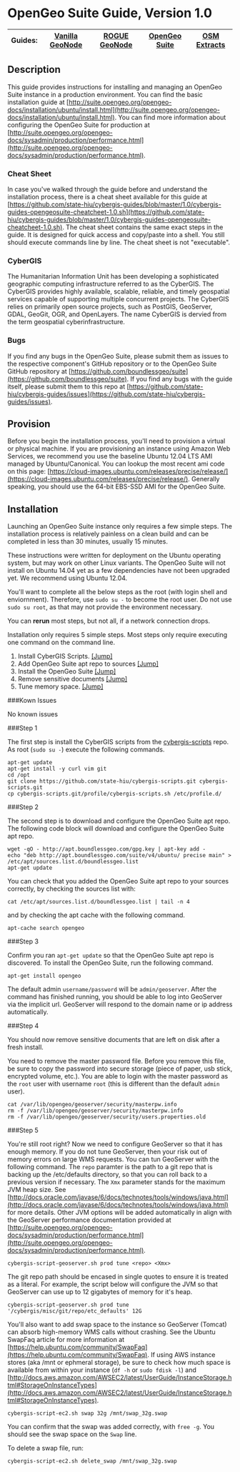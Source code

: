 OpenGeo Suite Guide, Version 1.0
================

| Guides: | [Vanilla GeoNode](https://github.com/state-hiu/cybergis-guides/blob/master/1.0/cybergis-guides-vanillageonode-1.0.md) | [ROGUE GeoNode](https://github.com/state-hiu/cybergis-guides/blob/master/1.0/cybergis-guides-roguegeonode-1.0.md) |  [OpenGeo Suite](https://github.com/state-hiu/cybergis-guides/blob/master/1.0/cybergis-guides-opengeosuite-1.0.md) |   [OSM Extracts](https://github.com/state-hiu/cybergis-guides/blob/master/1.0/cybergis-guides-osmextracts-1.0.md) |
| ---- |  ---- | ---- | ---- |  ---- |

## Description

This guide provides instructions for installing and managing an OpenGeo Suite instance in a production environment.  You can find the basic installation guide at [http://suite.opengeo.org/opengeo-docs/installation/ubuntu/install.html](http://suite.opengeo.org/opengeo-docs/installation/ubuntu/install.html).  You can find more information about configuring the OpenGeo Suite for production at [http://suite.opengeo.org/opengeo-docs/sysadmin/production/performance.html](http://suite.opengeo.org/opengeo-docs/sysadmin/production/performance.html).

### Cheat Sheet
In case you've walked through the guide before and understand the installation process, there is a cheat sheet available for this guide at [https://github.com/state-hiu/cybergis-guides/blob/master/1.0/cybergis-guides-opengeosuite-cheatcheet-1.0.sh](https://github.com/state-hiu/cybergis-guides/blob/master/1.0/cybergis-guides-opengeosuite-cheatcheet-1.0.sh).  The cheat sheet contains the same exact steps in the guide.  It is designed for quick access and copy/paste into a shell.  You still should execute commands line by line.  The cheat sheet is not "executable".

### CyberGIS
The Humanitarian Information Unit has been developing a sophisticated geographic computing infrastructure referred to as the CyberGIS. The CyberGIS provides highly available, scalable, reliable, and timely geospatial services capable of supporting multiple concurrent projects.  The CyberGIS relies on primarily open source projects, such as PostGIS, GeoServer, GDAL, GeoGit, OGR, and OpenLayers.  The name CyberGIS is dervied from the term geospatial cyberinfrastructure.

### Bugs

If you find any bugs in the OpenGeo Suite, please submit them as issues to the respective component's GitHub repository or to the OpenGeo Suite GitHub repository at [https://github.com/boundlessgeo/suite](https://github.com/boundlessgeo/suite).  If you find any bugs with the guide itself, please submit them to this repo at [https://github.com/state-hiu/cybergis-guides/issues](https://github.com/state-hiu/cybergis-guides/issues).

## Provision

Before you begin the installation process, you'll need to provision a virtual or physical machine.  If you are provisioning an instance using Amazon Web Services, we recommend you use the baseline Ubuntu 12.04 LTS AMI managed by Ubuntu/Canonical.  You can lookup the most recent ami code on this page: [https://cloud-images.ubuntu.com/releases/precise/release/](https://cloud-images.ubuntu.com/releases/precise/release/).  Generally speaking, you should use the 64-bit EBS-SSD AMI for the OpenGeo Suite.

## Installation

Launching an OpenGeo Suite instance only requires a few simple steps.  The installation process is relatively painless on a clean build and can be completed in less than 30 minutes, usually 15 minutes.

These instructions were written for deployment on the Ubuntu operating system, but may work on other Linux variants.  The OpenGeo Suite will not install on Ubuntu 14.04 yet as a few dependencies have not been upgraded yet.  We recommend using Ubuntu 12.04.

You'll want to complete all the below steps as the root (with login shell and enviornment).  Therefore, use `sudo su -` to become the root user.  Do not use `sudo su root`, as that may not provide the environment necessary.

You can **rerun** most steps, but not all, if a network connection drops.

Installation only requires 5 simple steps.  Most steps only require executing one command on the command line.

1. Install CyberGIS Scripts.  [[Jump]](#step-1)
2. Add OpenGeo Suite apt repo to sources [[Jump]](#step-2)
3. Install the OpenGeo Suite [[Jump]](#step-3)
4. Remove sensitive documents [[Jump]](#step-4)
5. Tune memory space.  [[Jump]](#step-5)

###Kown Issues

No known issues

###Step 1

The first step is install the CyberGIS scripts from the [cybergis-scripts](https://github.com/state-hiu/cybergis-scripts) repo.  As root (`sudo su -`) execute the following commands.

```shell
apt-get update
apt-get install -y curl vim git
cd /opt
git clone https://github.com/state-hiu/cybergis-scripts.git cybergis-scripts.git
cp cybergis-scripts.git/profile/cybergis-scripts.sh /etc/profile.d/
```

###Step 2

The second step is to download and configure the OpenGeo Suite apt repo.  The following code block will download and configure the OpenGeo Suite apt repo.

```shell
wget -qO - http://apt.boundlessgeo.com/gpg.key | apt-key add -
echo "deb http://apt.boundlessgeo.com/suite/v4/ubuntu/ precise main" > /etc/apt/sources.list.d/boundlessgeo.list
apt-get update
```

You can check that you added the OpenGeo Suite apt repo to your sources correctly, by checking the sources list with:

```shell
cat /etc/apt/sources.list.d/boundlessgeo.list | tail -n 4
```

and by checking the apt cache with the following command.

```shell
apt-cache search opengeo
```

###Step 3

Confirm you ran `apt-get update` so that the OpenGeo Suite apt repo is discovered.  To install the OpenGeo Suite, run the following command.

```shell
apt-get install opengeo
```

The default admin `username/password` will be `admin/geoserver`.  After the command has finished running, you should be able to log into GeoServer via the implicit url.  GeoServer will respond to the domain name or ip address automatically.

###Step 4

You should now remove sensitive documents that are left on disk after a fresh install.

You need to remove the master password file.  Before you remove this file, be sure to copy the password into secure storage (piece of paper,  usb stick, encrypted volume, etc.).  You are able to login with the master password as the `root` user with username `root` (this is different than the default `admin` user).

```shell
cat /var/lib/opengeo/geoserver/security/masterpw.info
rm -f /var/lib/opengeo/geoserver/security/masterpw.info
rm -f /var/lib/opengeo/geoserver/security/users.properties.old
```

###Step 5

You're still root right?  Now we need to configure GeoServer so that it has enough memory.  If you do not tune GeoServer, then your risk out of memory errors on large WMS requests.  You can tun GeoServer with the following command.  The `repo` paramter is the path to a git repo that is backing up the /etc/defaults directory, so that you can roll back to a previous version if necessary.  The `Xmx` parameter stands for the maximum JVM heap size.  See [http://docs.oracle.com/javase/6/docs/technotes/tools/windows/java.html](http://docs.oracle.com/javase/6/docs/technotes/tools/windows/java.html) for more details.  Other JVM options will be added automatically in align with the GeoServer performance documentation provided at [http://suite.opengeo.org/opengeo-docs/sysadmin/production/performance.html](http://suite.opengeo.org/opengeo-docs/sysadmin/production/performance.html).

```shell
cybergis-script-geoserver.sh prod tune <repo> <Xmx>
```

The git repo path should be encased in single quotes to ensure it is treated as a literal.  For example, the script below will configure the JVM so that GeoServer can use up to 12 gigabytes of memory for it's heap.

```shell
cybergis-script-geoserver.sh prod tune '/cybergis/misc/git/repo/etc_defaults' 12G
```

You'll also want to add swap space to the instance so GeoServer (Tomcat) can absorb high-memory WMS calls without crashing.  See the Ubuntu SwapFaq article for more information at [https://help.ubuntu.com/community/SwapFaq](https://help.ubuntu.com/community/SwapFaq).  If using AWS instance stores (aka /mnt or ephmeral storage), be sure to check how much space is available from within your instance (`df -h` or `sudo fdisk -l`) and [http://docs.aws.amazon.com/AWSEC2/latest/UserGuide/InstanceStorage.html#StorageOnInstanceTypes](http://docs.aws.amazon.com/AWSEC2/latest/UserGuide/InstanceStorage.html#StorageOnInstanceTypes).

```shell
cybergis-script-ec2.sh swap 32g /mnt/swap_32g.swap
```

You can confirm that the swap was added correctly, with `free -g`.  You should see the swap space on the `Swap` line.

To delete a swap file, run:

```shell
cybergis-script-ec2.sh delete_swap /mnt/swap_32g.swap
```

